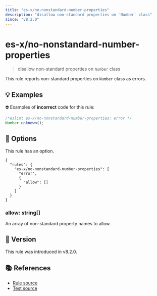 ```yaml
---
title: "es-x/no-nonstandard-number-properties"
description: "disallow non-standard properties on `Number` class"
since: "v8.2.0"
---
```


# es-x/no-nonstandard-number-properties
> disallow non-standard properties on `Number` class

This rule reports non-standard properties on `Number` class as errors.

## 💡 Examples

⛔ Examples of **incorrect** code for this rule:

<eslint-playground type="bad">

```js
/*eslint es-x/no-nonstandard-number-properties: error */
Number.unknown();
```

</eslint-playground>

## 🔧 Options

This rule has an option.

```jsonc
{
  "rules": {
    "es-x/no-nonstandard-number-properties": [
      "error",
      {
        "allow": []
      }
    ]
  }
}
```

### allow: string[]

An array of non-standard property names to allow.

## 🚀 Version

This rule was introduced in v8.2.0.

## 📚 References

- [Rule source](https://github.com/eslint-community/eslint-plugin-es-x/blob/master/lib/rules/no-nonstandard-number-properties.js)
- [Test source](https://github.com/eslint-community/eslint-plugin-es-x/blob/master/tests/lib/rules/no-nonstandard-number-properties.js)

